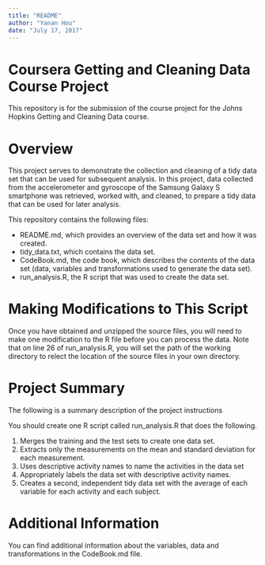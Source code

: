 ```yaml
---
title: "README"
author: "Yanan Hou"
date: "July 17, 2017"
---
```


# Coursera Getting and Cleaning Data Course Project

This repository is for the submission of the course project for the Johns Hopkins Getting and Cleaning Data course.


# Overview

This project serves to demonstrate the collection and cleaning of a tidy data set that can be used for subsequent analysis. In this project, data collected from the accelerometer and gyroscope of the Samsung Galaxy S smartphone was retrieved, worked with, and cleaned, to prepare a tidy data that can be used for later analysis.

This repository contains the following files:

- README.md, which provides an overview of the data set and how it was created.
- tidy_data.txt, which contains the data set.
- CodeBook.md, the code book, which describes the contents of the data set (data, variables and transformations used to generate the data set).
- run_analysis.R, the R script that was used to create the data set.


# Making Modifications to This Script

Once you have obtained and unzipped the source files, you will need to make one modification to the R file before you can process the data. Note that on line 26 of run_analysis.R, you will set the path of the working directory to relect the location of the source files in your own directory.


# Project Summary

The following is a summary description of the project instructions

You should create one R script called run_analysis.R that does the following.

1. Merges the training and the test sets to create one data set.
2. Extracts only the measurements on the mean and standard deviation for each measurement.
3. Uses descriptive activity names to name the activities in the data set
4. Appropriately labels the data set with descriptive activity names.
5. Creates a second, independent tidy data set with the average of each variable for each activity and each subject.

# Additional Information

You can find additional information about the variables, data and transformations in the CodeBook.md file.